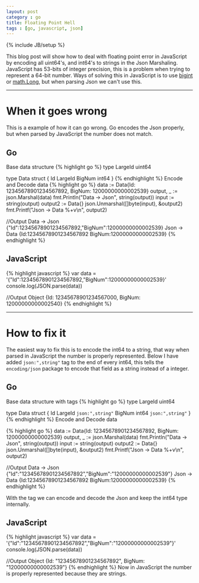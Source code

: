 ```yaml
---
layout: post
category : go
title: Floating Point Hell
tags : [go, javascript, json]
---
```

{% include JB/setup %}

This blog post will show how to deal with floating point error in JavaScript by encoding all uint64's, and int64's to strings in the Json Marshaling.
JavaScript has 53-bits of integer precision, this is a problem when trying to represent a 64-bit number.
Ways of solving this in JavaScript is to use [bigint](http://www.khjk.org/log/2010/nov/jsbigint.html) or [math.Long](http://docs.closure-library.googlecode.com/git/class_goog_math_Long.html), but when parsing Json we can't use this.

---
# When it goes wrong
This is a example of how it can go wrong.
Go encodes the Json properly, but when parsed by JavaScript the number does not match.

## Go
Base data structure
{% highlight go %}
type LargeId uint64

type Data struct {
    Id      LargeId
    BigNum int64
}
{% endhighlight %}
Encode and Decode data
{% highlight go %}
data := Data{Id: 12345678901234567892, BigNum: 12000000000002539}
output, _ := json.Marshal(data)
fmt.Println("Data -> Json", string(output))
input := string(output)
output2 := Data{}
json.Unmarshal([]byte(input), &output2)
fmt.Printf("Json -> Data %+v\n", output2)

//Output
Data -> Json {"Id":12345678901234567892,"BigNum":12000000000002539}
Json -> Data {Id:12345678901234567892 BigNum:12000000000002539}
{% endhighlight %}

## JavaScript
{% highlight javascript %}
var data = '{"Id":12345678901234567892,"BigNum":12000000000002539}'
console.log(JSON.parse(data))

//Output
Object {Id: 12345678901234567000, BigNum: 12000000000002540}
{% endhighlight %}

---
# How to fix it

The easiest way to fix this is to encode the int64 to a string, that way when parsed in JavaScript the number is properly represented.
Below I have added `json:",string"` tag to the end of every int64, this tells the `encoding/json` package to encode that field as a string instead of a integer.

## Go
Base data structure with tags
{% highlight go %}
type LargeId uint64

type Data struct {
    Id      LargeId `json:",string"`
    BigNum int64  `json:",string"`
}
{% endhighlight %}
Encode and Decode data

{% highlight go %}
data := Data{Id: 12345678901234567892, BigNum: 12000000000002539}
output, _ := json.Marshal(data)
fmt.Println("Data -> Json", string(output))
input := string(output)
output2 := Data{}
json.Unmarshal([]byte(input), &output2)
fmt.Printf("Json -> Data %+v\n", output2)

//Output
Data -> Json {"Id":"12345678901234567892","BigNum":"12000000000002539"}
Json -> Data {Id:12345678901234567892 BigNum:12000000000002539}
{% endhighlight %}

With the tag we can encode and decode the Json and keep the int64 type internally.

## JavaScript
{% highlight javascript %}
var data = '{"Id":"12345678901234567892","BigNum":"12000000000002539"}'
console.log(JSON.parse(data))

//Output
Object {Id: "12345678901234567892", BigNum: "12000000000002539"}
{% endhighlight %}
Now in JavaScript the number is properly represented because they are strings.
